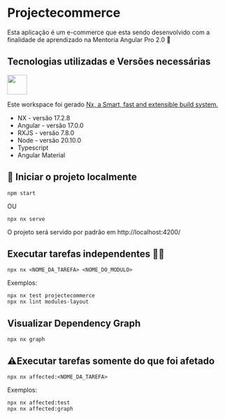 # Projectecommerce

Esta aplicação é um e-commerce que esta sendo desenvolvido com a finalidade de aprendizado na Mentoria Angular Pro 2.0 🚀

## Tecnologias utilizadas e Versões necessárias

<a alt="Nx logo" href="https://nx.dev" target="_blank" rel="noreferrer"><img src="https://raw.githubusercontent.com/nrwl/nx/master/images/nx-logo.png" width="45"></a>

Este workspace foi gerado [Nx, a Smart, fast and extensible build system.](https://nx.dev)

- NX - versão 17.2.8
- Angular - versão 17.0.0
- RXJS - versão 7.8.0
- Node - versão 20.10.0
- Typescript
- Angular Material

## 🚀 Iniciar o projeto localmente

```
npm start
```

OU

```
npx nx serve
```

O projeto será servido por padrão em http://localhost:4200/

## Executar tarefas independentes 👩‍💻

```
npx nx <NOME_DA_TAREFA> <NOME_DO_MODULO>
```

Exemplos:

```
npx nx test projectecommerce
npx nx lint modules-layout
```

## Visualizar Dependency Graph

```
npx nx graph
```

## ⚠️Executar tarefas somente do que foi afetado

```
npx nx affected:<NOME_DA_TAREFA>
```

Exemplos:

```
npx nx affected:test
npx nx affected:graph
```
